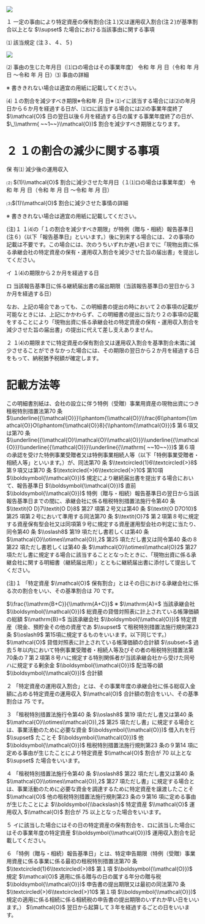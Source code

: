 ![](https://www.nta.go.jp/tmp/112fe759-8705-4d77-bb47-5c5f498f5521/images/b07518dffdaa03e5924313c7616f869543b2c7da856e0d3a5eb5d6068d67e38c.jpg)

１ 一定の事由により特定資産の保有割合(注１)又は運用収入割合(注２)が基準割合以上とな $\\supset$ た場合における当該事由に関する事項

⑴ 該当規定 (注３、４、５)

![](https://www.nta.go.jp/tmp/112fe759-8705-4d77-bb47-5c5f498f5521/images/b3a9f520dbaf3f17ef180d1040fae362048029dc63978be8f61c79a06a6aaead.jpg)

⑵ 事由の生じた年月日（⑴ロの場合はその事業年度） 令和 年 月 日（令和 年 月 日 ～令和 年 月 日）⑶ 事由の詳細

※ 書ききれない場合は適宜の用紙に記載してください。

⑷ １の割合を減少すべき期限※令和年 月 日※ ⑴イに該当する場合には⑵の年月日から６か月を経過する日が、⑴ロに該当する場合には⑵の事業年度終了 $\\mathcal{O}$ 日の翌日以後６月を経過する日の属する事業年度終了の日が、 $\_\\mathrm{ ~~1~~}\\mathcal{O})$ 割合を減少すべき期限となります。

# ２ １の割合の減少に関する事項

保 有⑴ 減少後の運用収入

⑵ $(1)\\mathcal{O}$ 割合に減少させた年月日（１⑴ロの場合は事業年度） 令和 年 月 日（令和 年 月 日 ～令和 年 月 日）

⑶$(1)\\mathcal{O}$ 割合に減少させた事情の詳細

※ 書ききれない場合は適宜の用紙に記載してください。

(注)１ １⑷の「１の割合を減少すべき期限」が特例（贈与・相続）報告基準日(注６)（以下「報告基準日」といいます。）後に到来する場合には、２の事項の記載は不要です。この場合には、次のうちいずれか遅い日までに「現物出資に係る承継会社の特定資産の保有・運用収入割合を減少させた旨の届出書」を提出してください。

イ １⑷の期限から２か月を経過する日

ロ 当該報告基準日に係る継続届出書の届出期限（当該報告基準日の翌日から３か月を経過する日）

なお、上記の場合であっても、この明細書の提出の時において２の事項の記載が可能なときには、上記にかかわらず、この明細書の提出に当たり２の事項の記載をすることにより「現物出資に係る承継会社の特定資産の保有・運用収入割合を減少させた旨の届出書」の提出に代えて差し支えありません。

２ １⑷の期限までに特定資産の保有割合又は運用収入割合を基準割合未満に減少させることができなかった場合には、その期限の翌日から２か月を経過する日をもって、納税猶予税額が確定します。

# 記載方法等

この明細書別紙は、会社の設立に伴う特例（受贈）事業用資産の現物出資につき租税特別措置法第70 条 $\\underline{{\\mathcal{O}}}\\phantom{\\mathcal{O}}\\frac{6\\phantom{\\mathcal{O}}O\\phantom{\\mathcal{O}}8}{\\phantom{\\mathcal{O}}}$ 第６項又は第70 条 $\\underline{{\\mathcal{O}\\mathcal{O}\\mathcal{O}}}\\underline{{\\mathcal{O}}}\\underline{{\\mathcal{O}}}\\underline{{\\mathrm{ ~~10~~}}}$ 第６項の承認を受けた特例事業受贈者又は特例事業相続人等（以下「特例事業受贈者・相続人等」といいます。）が、同法第70 条 $\\textcircled{1}6\\textcircled{>}8$ 第９項又は第70 条 $\\textcircled{>}6\\textcircled{>}10$ 第10項 $\\boldsymbol{\\mathcal{O}})$ 規定により継続届出書を提出する場合において、報告基準日 $\\boldsymbol{\\mathcal{O}})$ 直前 $\\boldsymbol{\\mathcal{O}})$ 特例（贈与・相続）報告基準日の翌日から当該報告基準日までの間に、承継会社に係る租税特別措置法施行令第40 条 $\\textit{O D}7\\textit{O D}8$ 第27 項第２号又は第40 条 $\\textit{O D7O10}$ 第25 項第２号において準用する同法第70 条 $\\textit{O}7$ 第２項第８号に規定する資産保有型会社又は同項第９号に規定する資産運用型会社の判定に当たり、同令第40 条 $\\oslash8$ 第19 項ただし書若しくは第40 条 $\\mathcal{O}\\otimes\\mathcal{O}),2$ 第25 項ただし書又は同令第40 条の８第22 項ただし書若しくは第40 条 $\\mathcal{O}\\otimes\\mathcal{O}2$ 第27 項ただし書に規定する場合に該当することとなったときに、「現物出資に係る承継会社に関する明細書（継続届出用）」とともに継続届出書に添付して提出してください。

(注)１ 「特定資産 $\\mathcal{O}$ 保有割合」とはその日における承継会社に係る次の割合をいい、その基準割合は $70%$ です。

$\\frac{\\mathrm{B+C}}{\\mathrm{A+C}}$ ※ $\\mathrm{A}=$ 当該承継会社 $\\boldsymbol{\\mathcal{O}})$ 総資産の貸借対照表に計上されている帳簿価額の総額 $\\mathrm{B}=$ 当該承継会社 $\\boldsymbol{\\mathcal{O}})$ 特定資産（現金、預貯金その他の資産であ $\\supset$ て租税特別措置法施行規則第23条 $\\oslash9$ 第15項に規定するものをいいます。以下同じです。） $\\mathcal{O}$ 貸借対照表に計上されている帳簿価額の合計額 $\\subset=$ 過去５年以内において特例事業受贈者・相続人等及びその者の租税特別措置法第70条の７第２項第８号ハに規定する特別関係者が当該承継会社から受けた同号ハに規定する剰余金 $\\boldsymbol{\\mathcal{O}})$ 配当等の額 $\\boldsymbol{\\mathcal{O}})$ 合計額

２ 「特定資産の運用収入割合」とは、その事業年度の承継会社に係る総収入金額に占める特定資産の運用収入 $\\mathcal{O}$ 合計額の割合をいい、その基準割合は $75%$ です。

３ 「租税特別措置法施行令第40 条 $\\oslash8$ 第19 項ただし書又は第40 条 $\\mathcal{O}\\otimes\\mathcal{O}),2$ 第25 項ただし書」に規定する場合とは、事業活動のために必要な資金 $\\boldsymbol{\\mathcal{O}})$ 借入れを行 $\\supset$ たことそ $\\boldsymbol{\\mathcal{O}})$ 他 $\\boldsymbol{\\mathcal{O}})$ 租税特別措置法施行規則第23 条の９第14 項に定める事由が生じたことにより特定資産 $\\mathcal{O}$ 割合が $70%$ 以上とな $\\supset$ た場合をいいます。

４ 「租税特別措置法施行令第40 条 $\\oslash8$ 第22 項ただし書又は第40 条 $\\mathcal{O}\\otimes\\mathcal{O}),2$ 第27 項ただし書」に規定する場合とは、事業活動のために必要な資金を調達するために特定資産を譲渡したことそ $\\mathcal{O}$ 他の租税特別措置法施行規則第23 条の９第16 項に定める事由が生じたことによ $\\boldsymbol{\\backslash}$ 特定資産 $\\mathcal{O}$ 運用収入 $\\mathcal{O}$ 割合が $75%$ 以上となった場合をいいます。

５ イに該当した場合にはその日の特定資産の保有割合を、ロに該当した場合にはその事業年度の特定資産 $\\boldsymbol{\\mathcal{O}})$ 運用収入割合を記載してください。

６ 「特例（贈与・相続）報告基準日」とは、特定申告期限（特例（受贈）事業用資産に係る事業に係る最初の租税特別措置法第70 条 $\\textcircled{1}6\\textcircled{>}8$ 第１項 $\\boldsymbol{\\mathcal{O}})$ 規定 $\\mathcal{O}$ 適用に係る贈与の日の属する年分の贈与税 $\\boldsymbol{\\mathcal{O}})$ 申告書の提出期限又は最初の同法第70 条 $\\textcircled{>}6\\textcircled{>}10$ 第１項 $\\boldsymbol{\\mathcal{O}})$ 規定の適用に係る相続に係る相続税の申告書の提出期限のいずれか早い日をいいます。） $\\mathcal{O}$ 翌日から起算して３年を経過するごとの日をいいます。
